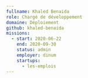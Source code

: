 ```yaml
---
fullname: Khaled Benaida
role: Chargé de développement
domaine: Déploiement
github: khaled-benaida
missions:
  - start: 2020-06-22
    end: 2020-09-30
    status: admin
    employer: dinum
    startups:
      - les-emplois
---
```

